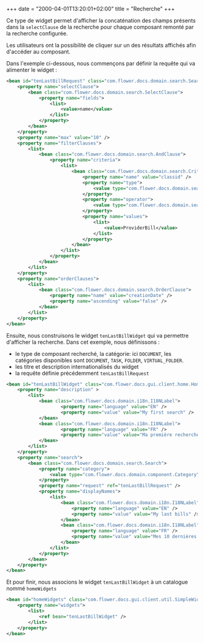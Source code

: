 +++
date = "2000-04-01T13:20:01+02:00"
title = "Recherche"
+++


Ce type de widget permet d'afficher la concaténation des champs présents dans la `selectClause` de la recherche pour chaque composant remonté par la recherche configurée.

Les utilisateurs ont la possibilité de cliquer sur un des résultats affichés afin d'accéder au composant. 

Dans l'exemple ci-dessous, nous commençons par définir la requête qui va alimenter le widget :

```xml
<bean id="tenLastBillRequest" class="com.flower.docs.domain.search.SearchRequest">
	<property name="selectClause">
		<bean class="com.flower.docs.domain.search.SelectClause">
			<property name="fields">
				<list>
					<value>name</value>
				</list>
			</property>
		</bean>
	</property>
	<property name="max" value="10" />
	<property name="filterClauses">
		<list>
			<bean class="com.flower.docs.domain.search.AndClause">
				<property name="criteria">
					<list>
						<bean class="com.flower.docs.domain.search.Criterion">
							<property name="name" value="classid" />
							<property name="type">
								<value type="com.flower.docs.domain.search.Types">STRING</value>
							</property>
							<property name="operator">
								<value type="com.flower.docs.domain.search.Operators">EQUALS_TO</value>
							</property>
							<property name="values">
								<list>
									<value>ProviderBill</value>
								</list>
							</property>
						</bean>
					</list>
				</property>
			</bean>
		</list>
	</property>
	<property name="orderClauses">
		<list>
			<bean class="com.flower.docs.domain.search.OrderClause">
				<property name="name" value="creationDate" />
				<property name="ascending" value="false" />
			</bean>
		</list>
	</property>
</bean>
```

Ensuite, nous construisons le widget ``tenLastBillWidget`` qui va permettre d'afficher la recherche. 
Dans cet exemple, nous définissons : 

* le type de composant recherché, la catégorie: ici ``DOCUMENT``, les catégories disponibles sont ``DOCUMENT``, ``TASK``, ``FOLDER``, ``VIRTUAL_FOLDER``. 
* les titre et description internationalisés du widget
* la requête définie précédemment ``tenLastBillRequest``

```xml
<bean id="tenLastBillWidget" class="com.flower.docs.gui.client.home.HomeSearchPresenter">
	<property name="description" >
		<list>
			<bean class="com.flower.docs.domain.i18n.I18NLabel">
					<property name="language" value="EN" />
					<property name="value" value="My first search" />
			</bean>
			<bean class="com.flower.docs.domain.i18n.I18NLabel">
					<property name="language" value="FR" />
					<property name="value" value="Ma première recherche configurée" />
			</bean>
		</list>
	</property>
	<property name="search">
		<bean class="com.flower.docs.domain.search.Search">
			<property name="category">
				<value type="com.flower.docs.domain.component.Category">DOCUMENT</value>
			</property>
			<property name="request" ref="tenLastBillRequest" />
			<property name="displayNames">
				<list>
					<bean class="com.flower.docs.domain.i18n.I18NLabel">
						<property name="language" value="EN" />
						<property name="value" value="My last bills" />
					</bean>
					<bean class="com.flower.docs.domain.i18n.I18NLabel">
						<property name="language" value="FR" />
						<property name="value" value="Mes 10 dernières factures" />
					</bean>
				</list>
			</property>
		</bean>
	</property>
</bean>
```

Et pour finir, nous associons le widget ``tenLastBillWidget`` à un catalogue nommé ``homeWidgets``

```xml
<bean id="homeWidgets" class="com.flower.docs.gui.client.util.SimpleWidgetCatalog">
	<property name="widgets">
		<list>
			<ref bean="tenLastBillWidget" />
		</list>
	</property>
</bean>
```
